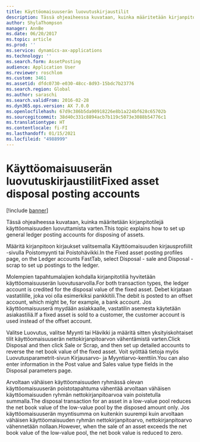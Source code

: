 ```yaml
---
title: Käyttöomaisuuserän luovutuskirjaustilit
description: Tässä ohjeaiheessa kuvataan, kuinka määritetään kirjanpitotilejä käyttöomaisuuden luovuttamista varten.
author: ShylaThompson
manager: AnnBe
ms.date: 06/20/2017
ms.topic: article
ms.prod: ''
ms.service: dynamics-ax-applications
ms.technology: ''
ms.search.form: AssetPosting
audience: Application User
ms.reviewer: roschlom
ms.custom: 3461
ms.assetid: dfdc0730-e030-48cc-8d93-15bdc7b23776
ms.search.region: Global
ms.author: saraschi
ms.search.validFrom: 2016-02-28
ms.dyn365.ops.version: AX 7.0.0
ms.openlocfilehash: 67d9c386b5da90918226e8b1a224bf628c65702b
ms.sourcegitcommit: 38d40c331c8894acb7b119c5073e3088b54776c1
ms.translationtype: HT
ms.contentlocale: fi-FI
ms.lasthandoff: 01/15/2021
ms.locfileid: "4988999"
---
```

# <a name="fixed-asset-disposal-posting-accounts"></a><span data-ttu-id="a37a2-103">Käyttöomaisuuserän luovutuskirjaustilit</span><span class="sxs-lookup"><span data-stu-id="a37a2-103">Fixed asset disposal posting accounts</span></span>

[!include [banner](../includes/banner.md)]

<span data-ttu-id="a37a2-104">Tässä ohjeaiheessa kuvataan, kuinka määritetään kirjanpitotilejä käyttöomaisuuden luovuttamista varten.</span><span class="sxs-lookup"><span data-stu-id="a37a2-104">This topic explains how to set up general ledger posting accounts for disposing of assets.</span></span>

<span data-ttu-id="a37a2-105">Määritä kirjanpitoon kirjaukset valitsemalla Käyttöomaisuuden kirjausprofiilit -sivulla Poistomyynti tai Poistohävikki.</span><span class="sxs-lookup"><span data-stu-id="a37a2-105">In the Fixed asset posting profiles page, on the Ledger accounts FastTab, select Disposal - sale and Disposal - scrap to set up postings to the ledger.</span></span>

<span data-ttu-id="a37a2-106">Molempien tapahtumalajien kohdalla kirjanpitotiliä hyvitetään käyttöomaisuuserän luovutusarvolla.</span><span class="sxs-lookup"><span data-stu-id="a37a2-106">For both transaction types, the ledger account is credited for the disposal value of the fixed asset.</span></span> <span data-ttu-id="a37a2-107">Debet kirjataan vastatilille, joka voi olla esimerkiksi pankkitili.</span><span class="sxs-lookup"><span data-stu-id="a37a2-107">The debit is posted to an offset account, which might be, for example, a bank account.</span></span> <span data-ttu-id="a37a2-108">Jos käyttöomaisuuserä myydään asiakkaalle, vastatilin asemesta käytetään asiakastiliä.</span><span class="sxs-lookup"><span data-stu-id="a37a2-108">If a fixed asset is sold to a customer, the customer account is used instead of the offset account.</span></span>

<span data-ttu-id="a37a2-109">Valitse Luovutus, valitse Myynti tai Hävikki ja määritä sitten yksityiskohtaiset tilit käyttöomaisuuserän nettokirjanpitoarvon vähentämistä varten.</span><span class="sxs-lookup"><span data-stu-id="a37a2-109">Click Disposal and then click Sale or Scrap, and then set up detailed accounts to reverse the net book value of the fixed asset.</span></span> <span data-ttu-id="a37a2-110">Voit syöttää tietoja myös Luovutusparametrit-sivun Kirjausarvo- ja Myyntiarvo-kenttiin.</span><span class="sxs-lookup"><span data-stu-id="a37a2-110">You can also enter information in the Post value and Sales value type fields in the Disposal parameters page.</span></span> 

<span data-ttu-id="a37a2-111">Arvoltaan vähäisen käyttöomaisuuden ryhmässä olevan käyttöomaisuuserän poistotapahtuma vähentää arvoltaan vähäisen käyttöomaisuuden ryhmän nettokirjanpitoarvoa vain poistetulla summalla.</span><span class="sxs-lookup"><span data-stu-id="a37a2-111">The disposal transaction for an asset in a low-value pool reduces the net book value of the low-value pool by the disposed amount only.</span></span> <span data-ttu-id="a37a2-112">Jos käyttöomaisuuserän myyntisumma on kuitenkin suurempi kuin arvoltaan vähäisen käyttöomaisuuden ryhmän nettokirjanpitoarvo, nettokirjanpitoarvo vähennetään nollaan.</span><span class="sxs-lookup"><span data-stu-id="a37a2-112">However, when the sale of an asset exceeds the net book value of the low-value pool, the net book value is reduced to zero.</span></span>





